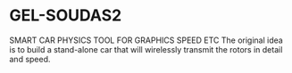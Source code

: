 # GEL-SOUDAS2
SMART CAR PHYSICS TOOL FOR GRAPHICS SPEED ETC
The original idea is to build a stand-alone car that will wirelessly transmit the rotors in detail and speed.
